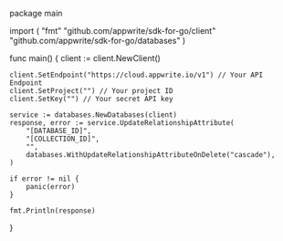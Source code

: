package main

import (
    "fmt"
    "github.com/appwrite/sdk-for-go/client"
    "github.com/appwrite/sdk-for-go/databases"
)

func main() {
    client := client.NewClient()

    client.SetEndpoint("https://cloud.appwrite.io/v1") // Your API Endpoint
    client.SetProject("") // Your project ID
    client.SetKey("") // Your secret API key

    service := databases.NewDatabases(client)
    response, error := service.UpdateRelationshipAttribute(
        "[DATABASE_ID]",
        "[COLLECTION_ID]",
        "",
        databases.WithUpdateRelationshipAttributeOnDelete("cascade"),
    )

    if error != nil {
        panic(error)
    }

    fmt.Println(response)
}
